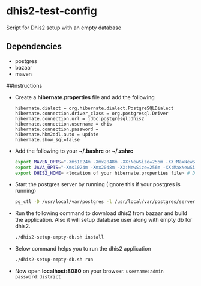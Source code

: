 # dhis2-test-config
Script for Dhis2 setup with an empty database

## Dependencies
- postgres
- bazaar
- maven

##Instructions

- Create a **hibernate.properties** file and add the following

  ```
  hibernate.dialect = org.hibernate.dialect.PostgreSQLDialect
  hibernate.connection.driver_class = org.postgresql.Driver
  hibernate.connection.url = jdbc:postgresql:dhis2
  hibernate.connection.username = dhis
  hibernate.connection.password =
  hibernate.hbm2ddl.auto = update
  hibernate.show_sql=false
  ```
- Add the following to your **~/.bashrc** or **~/.zshrc**

  ```sh
  export MAVEN_OPTS="-Xms1024m -Xmx2048m -XX:NewSize=256m -XX:MaxNewSize=356m -XX:PermSize=512m -XX:MaxPermSize=1024m"
  export JAVA_OPTS="-Xms1024m -Xmx2048m -XX:NewSize=256m -XX:MaxNewSize=356m -XX:PermSize=512m -XX:MaxPermSize=1024m"
  export DHIS2_HOME= <location of your hibernate.properties file> # Dont include hibernate.properties in the location
  ```
- Start the postgres server by running (Ignore this if your postgres is running)

  ```sh
  pg_ctl -D /usr/local/var/postgres -l /usr/local/var/postgres/server.log start
  ```

- Run the following command to download dhis2 from bazaar and build the application. Also it will setup database user along with empty db for dhis2.

  ```sh
  ./dhis2-setup-empty-db.sh install
  ```
- Below command helps you to run the dhis2 application

  ```sh
  ./dhis2-setup-empty-db.sh run
  ```

- Now open **localhost:8080** on your browser. ```username:admin password:district```
